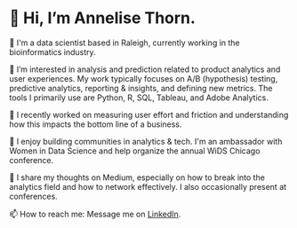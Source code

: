 # 👋 Hi, I’m Annelise Thorn.

💼 I'm a data scientist based in Raleigh, currently working in the bioinformatics industry.

👀 I’m interested in analysis and prediction related to product analytics and user experiences. My work typically focuses on A/B (hypothesis) testing, predictive analytics, reporting & insights, and defining new metrics. The tools I primarily use are Python, R, SQL, Tableau, and Adobe Analytics.

🌱 I recently worked on measuring user effort and friction and understanding how this impacts the bottom line of a business.

💞️ I enjoy building communities in analytics & tech. I'm an ambassador with Women in Data Science and help organize the annual WiDS Chicago conference.

📝 I share my thoughts on Medium, especially on how to break into the analytics field and how to network effectively. I also occasionally present at conferences.

📫 How to reach me: Message me on [LinkedIn]([url](https://www.linkedin.com/in/annelisethorn/)).
